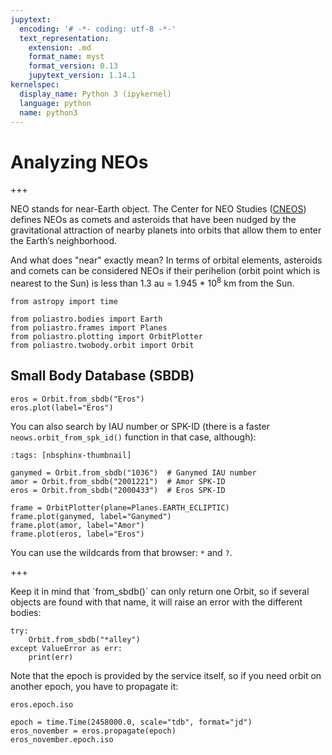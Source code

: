 ```yaml
---
jupytext:
  encoding: '# -*- coding: utf-8 -*-'
  text_representation:
    extension: .md
    format_name: myst
    format_version: 0.13
    jupytext_version: 1.14.1
kernelspec:
  display_name: Python 3 (ipykernel)
  language: python
  name: python3
---
```


# Analyzing NEOs

+++

NEO stands for near-Earth object. The Center for NEO Studies ([CNEOS](http://cneos.jpl.nasa.gov/)) defines NEOs as comets and asteroids that have been nudged by the gravitational attraction of nearby planets into orbits that allow them to enter the Earth’s neighborhood.

And what does "near" exactly mean? In terms of orbital elements, asteroids and comets can be considered NEOs if their perihelion (orbit point which is nearest to the Sun) is less than 1.3 au = 1.945 * 10<sup>8</sup> km from the Sun.

```{code-cell} ipython3
from astropy import time

from poliastro.bodies import Earth
from poliastro.frames import Planes
from poliastro.plotting import OrbitPlotter
from poliastro.twobody.orbit import Orbit
```

## Small Body Database (SBDB)

```{code-cell} ipython3
eros = Orbit.from_sbdb("Eros")
eros.plot(label="Eros")
```

You can also search by IAU number or SPK-ID (there is a faster `neows.orbit_from_spk_id()` function in that case, although):

```{code-cell} ipython3
:tags: [nbsphinx-thumbnail]

ganymed = Orbit.from_sbdb("1036")  # Ganymed IAU number
amor = Orbit.from_sbdb("2001221")  # Amor SPK-ID
eros = Orbit.from_sbdb("2000433")  # Eros SPK-ID

frame = OrbitPlotter(plane=Planes.EARTH_ECLIPTIC)
frame.plot(ganymed, label="Ganymed")
frame.plot(amor, label="Amor")
frame.plot(eros, label="Eros")
```

You can use the wildcards from that browser: `*` and `?`.

+++

<div class="alert alert-info">Keep it in mind that `from_sbdb()` can only return one Orbit, so if several objects are found with that name, it will raise an error with the different bodies:</div>

```{code-cell} ipython3
try:
    Orbit.from_sbdb("*alley")
except ValueError as err:
    print(err)
```

<div class="alert alert-info">Note that the epoch is provided by the service itself, so if you need orbit on another epoch, you have to propagate it:</div>

```{code-cell} ipython3
eros.epoch.iso
```

```{code-cell} ipython3
epoch = time.Time(2458000.0, scale="tdb", format="jd")
eros_november = eros.propagate(epoch)
eros_november.epoch.iso
```
